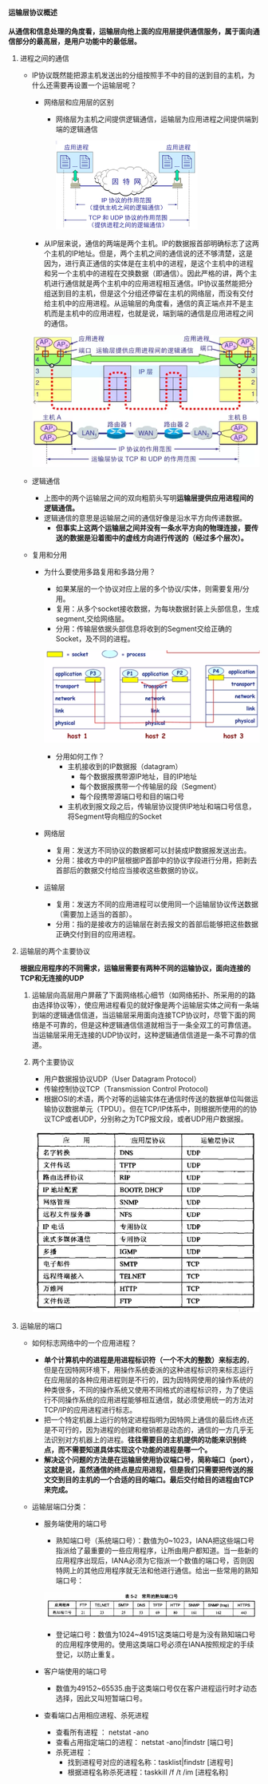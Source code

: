 #### 运输层协议概述

**从通信和信息处理的角度看，运输层向他上面的应用层提供通信服务，属于面向通信部分的最高层，是用户功能中的最低层。**

1. 进程之间的通信

   + IP协议既然能把源主机发送出的分组按照手不中的目的送到目的主机，为什么还需要再设置一个运输层呢？

     + 网络层和应用层的区别

       + 网络层为主机之间提供逻辑通信，运输层为应用进程之间提供端到端的逻辑通信

         ![网络层和运输层的区别](/images/运输层/网络层和运输层的区别.png)

     + 从IP层来说，通信的两端是两个主机。IP的数据报首部明确标志了这两个主机的IP地址。但是，两个主机之间的通信说的还不够清楚，这是因为，进行真正通信的实体是在主机中的进程，是这个主机中的进程和另一个主机中的进程在交换数据（即通信）。因此严格的讲，两个主机进行通信就是两个主机中的应用进程相互通信。IP协议虽然能把分组送到目的主机，但是这个分组还停留在主机的网络层，而没有交付给主机中的应用进程。从运输层的角度看，通信的真正端点并不是主机而是主机中的应用进程，也就是说，端到端的通信是应用进程之间的通信。

     ![运输层](/images/运输层/运输层.webp)

   + 逻辑通信

     + 上图中的两个运输层之间的双向粗箭头写明**运输层提供应用进程间的逻辑通信。**
     + 逻辑通信的意思是运输层之间的通信好像是沿水平方向传递数据。
       + **但事实上这两个运输层之间并没有一条水平方向的物理连接，要传送的数据是沿着图中的虚线方向进行传送的（经过多个层次）。**

   + 复用和分用

     + 为什么要使用多路复用和多路分用？

       + 如果某层的一个协议对应上层的多个协议/实体，则需要复用/分用。
       + 复用：从多个socket接收数据，为每块数据封装上头部信息，生成segment,交给网络层。
       + 分用：传输层依据头部信息将收到的Segment交给正确的Socket，及不同的进程。

       ![复用和分用](/images/运输层/复用和分用.png)

       + 分用如何工作？
         + 主机接收到的IP数据报（datagram）
           + 每个数据报携带源IP地址，目的IP地址
           + 每个数据报携带一个传输层的段（Segment）
           + 每个段携带源端口号和目的端口号 
         + 主机收到报文段之后，传输层协议提供IP地址和端口号信息，将Segment导向相应的Socket

     + 网络层

       + 复用：发送方不同协议的数据都可以封装成IP数据报发送出去。
       + 分用：接收方中的IP层根据IP首部中的协议字段进行分用，把剥去首部后的数据交付给应当接收这些数据的协议。

     + 运输层

       + 复用：发送方不同的应用进程可以使用同一个运输层协议传送数据（需要加上适当的首部）。
       + 分用：指的是接收方的运输层在剥去报文的首部后能够把这些数据正确交付到目的应用进程。

2. 运输层的两个主要协议

   **根据应用程序的不同需求，运输层需要有两种不同的运输协议，面向连接的TCP和无连接的UDP**

   1. 运输层向高层用户屏蔽了下面网络核心细节（如网络拓扑、所采用的的路由选择协议等），使应用进程看见的就好像是两个运输层实体之间有一条端到端的逻辑通信信道，当运输层采用面向连接TCP协议时，尽管下面的网络是不可靠的，但是这种逻辑通信信道就相当于一条全双工的可靠信道。当运输层采用无连接的UDP协议时，这种逻辑通信信道是一条不可靠的信道。

   2. 两个主要协议

      + 用户数据报协议UDP（User Datagram Protocol）
      + 传输控制协议TCP（Transmission Control Protocol)
      + 根据OSI的术语，两个对等的运输实体在通信时传送的数据单位叫做运输协议数据单元（TPDU）。但在TCP/IP体系中，则根据所使用的的协议TCP或者UDP，分别称之为TCP报文段，或者UDP用户数据报。

      ![使用tcp和udp的应用](/images/运输层/使用tcp和udp的应用.webp)

3. 运输层的端口

   + 如何标志网络中的一个应用进程？

     + **单个计算机中的进程是用进程标识符（一个不大的整数）来标志的**，但是在因特网环境下，用操作系统委派的这种进程标识符来标志运行在应用层的各种应用进程则是不行的，因为因特网使用的操作系统的种类很多，不同的操作系统又使用不同格式的进程标识符，为了使运行不同操作系统的应用进程能够相互通信，就必须使用统一的方法对TCP/IP的应用进程进行标志。
     + 把一个特定机器上运行的特定进程指明为因特网上通信的最后终点还是不可行的，因为进程的创建和撤销都是动态的，通信的一方几乎无法识别对方机器上的进程。**往往需要目的主机提供的功能来识别终点，而不需要知道具体实现这个功能的进程是哪一个。**
     + **解决这个问题的方法是在运输层使用协议端口号，简称端口（port），这就是说，虽然通信的终点是应用进程，但是我们只需要把传送的报文交到目的主机的一个合适的目的端口。最后交付给目的进程由TCP来完成。**

   + 运输层端口分类：

     + 服务端使用的端口号

       + 熟知端口号（系统端口号）：数值为0~1023，IANA把这些端口号指派给了最重要的一些应用程序，让所由用户都知道。当一些新的应用程序出现后，IANA必须为它指派一个数值的端口号，否则因特网上的其他应用程序就无法和他进行通信。给出一些常用的熟知端口号：

       ![常用熟知端口号](/images/运输层/常用熟知端口号.png)

       + 登记端口号：数值为1024~49151这类端口号是为没有熟知端口号的应用程序使用的。使用这类端口号必须在IANA按照规定的手续登记，以防止重复。

     + 客户端使用的端口号

       + 数值为49152~65535.由于这类端口号仅在客户进程运行时才动态选择，因此又叫短暂端口号。

     + 查看端口占用相应进程、杀死进程

       + 查看所有进程 ： netstat -ano
       + 查看占用指定端口的进程： netstat -ano|findstr [端口号]
       + 杀死进程 ： 
         + 找到进程号对应的进程名称：tasklist|findstr [进程号]
         + 根据进程名称杀死进程：taskkill /f /t /im [进程名称]

       
